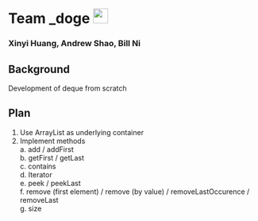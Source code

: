 # Team _doge <img src="https://pbs.twimg.com/profile_images/378800000822867536/3f5a00acf72df93528b6bb7cd0a4fd0c_400x400.jpeg" width="30">

### Xinyi Huang, Andrew Shao, Bill Ni

## Background
Development of deque from scratch

## Plan
1. Use ArrayList as underlying container
2. Implement methods <br>
	a. add / addFirst <br>
	b. getFirst / getLast <br>
	c. contains <br>
	d. Iterator <br>
	e. peek / peekLast <br>
	f. remove (first element) / remove (by value) / removeLastOccurence / removeLast <br>
	g. size <br>
